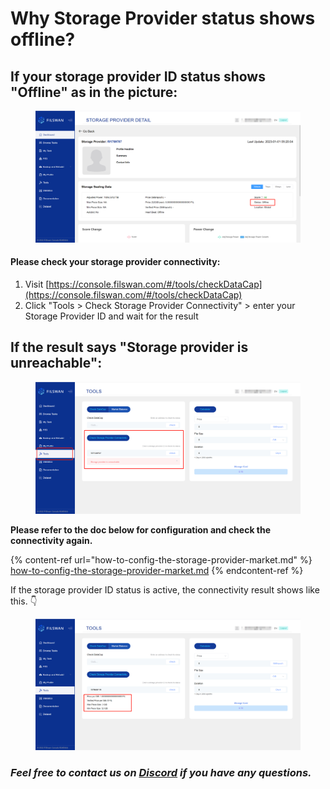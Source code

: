 # Why Storage Provider status shows offline?

## **If your storage provider ID status shows "Offline" as in the picture:**

<figure><img src="../../.gitbook/assets/image (4) (2).png" alt=""><figcaption></figcaption></figure>

#### Please check your storage provider connectivity:

1. Visit [https://console.filswan.com/#/tools/checkDataCap](https://console.filswan.com/#/tools/checkDataCap)
2. Click "Tools > Check Storage Provider Connectivity" > enter your Storage Provider ID and wait for the result

## If the result says "Storage provider is unreachable":&#x20;

<figure><img src="../../.gitbook/assets/image (1) (2).png" alt=""><figcaption></figcaption></figure>

**Please refer to the doc below for configuration and check the connectivity again.**

{% content-ref url="how-to-config-the-storage-provider-market.md" %}
[how-to-config-the-storage-provider-market.md](how-to-config-the-storage-provider-market.md)
{% endcontent-ref %}

If the storage provider ID status is active, the connectivity result shows like this. 👇

<figure><img src="../../.gitbook/assets/image (9).png" alt=""><figcaption></figcaption></figure>

### _**Feel free to contact us on**_ [_**Discord**_](https://filswan.com/discord) _**if you have any questions.**_
